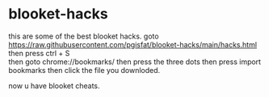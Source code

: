 # blooket-hacks

this are some of the best blooket hacks.
goto https://raw.githubusercontent.com/pgisfat/blooket-hacks/main/hacks.html
then press ctrl + S      
then goto chrome://bookmarks/
then press the three dots
then press import bookmarks
then click the file you downloded.

now u have blooket cheats.
